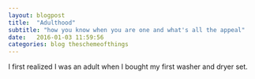 ```yaml
---
layout: blogpost
title:  "Adulthood"
subtitle: "how you know when you are one and what's all the appeal"
date:   2016-01-03 11:59:56
categories: blog theschemeofthings
---
```


I first realized I was an adult when I bought my first washer and dryer set.
